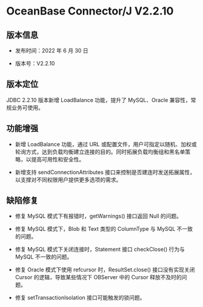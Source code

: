# OceanBase Connector/J V2.2.10

## 版本信息

* 发布时间：2022 年 6 月 30 日

* 版本号：V2.2.10

## 版本定位

JDBC 2.2.10 版本新增 LoadBalance 功能，提升了 MySQL、Oracle 兼容性，常规业务可使用。

## 功能增强

* 新增 LoadBalance 功能，通过 URL 或配置文件，用户可指定以随机、加权或轮询方式，达到负载均衡建立连接的目的。同时拓展负载均衡组和黑名单策略，以提高可用性和安全性。
  
* 新增支持 sendConnectionAttributes 接口来控制是否建连时发送拓展属性，以支撑对不同权限用户提供更多选项的需求。

## 缺陷修复

* 修复 MySQL 模式下有报错时，getWarnings() 接口返回 Null 的问题。

* 修复 MySQL 模式下，Blob 和 Text 类型的 ColumnType 与 MySQL 不一致的问题。

* 修复 MySQL 模式下关闭连接时，Statement 接口 checkClose() 行为与 MySQL 不一致的问题。

* 修复 Oracle 模式下使用 refcursor 时，ResultSet.close() 接口没有实现关闭 Cursor 的逻辑，导致某些情况下 OBServer 中的 Cursor 释放不及时的问题。

* 修复 setTransactionIsolation 接口可能触发的锁问题。
